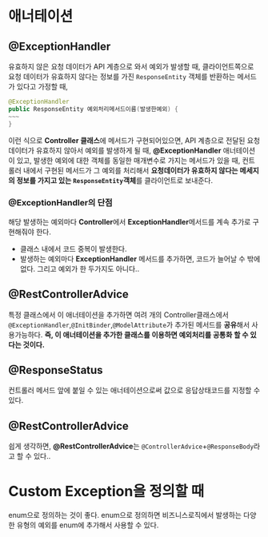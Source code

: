 

# 애너테이션


## @ExceptionHandler
유효하지 않은 요청 데이터가 API 계층으로 와서 예외가 발생할 때, 클라이언트쪽으로 요청 데이터가 유효하지 않다는 정보를 가진 `ResponseEntity` 객체를  반환하는 메서드가 있다고 가정할 때, 

```java
@ExceptionHandler
public ResponseEntity 예외처리메서드이름(발생한예외) {
~~~
}
```

이런 식으로 **Controller 클래스**에 메서드가 구현되어있으면, API 계층으로 전달된 요청데이터가 유효하지 않아서 예외를 발생하게 될 때, **@ExceptionHandler** 애너테이션이 있고, 발생한 예외에 대한 객체를 동일한 매개변수로 가지는 메서드가 있을 때, 
컨트롤러 내에서 구현된 메서드가 그 예외를 처리해서 **요청데이터가 유효하지 않다는 메세지의 정보를 가지고 있는 `ResponseEntity`객체**를 클라이언트로 보내준다.

### @ExceptionHandler의 단점
해당 발생하는 예외마다 **Controller**에서 **ExceptionHandler**메서드를 계속 추가로 구현해줘야 한다.
* 클래스 내에서 코드 중복이 발생한다.
* 발생하는 예외마다 **ExceptionHandler** 메서드를 추가하면, 코드가 늘어날 수 밖에 없다. 그리고 예외가 한 두가지도 아니다..


## @RestControllerAdvice
특정 클래스에서 이 애너테이션을 추가하면 여려 개의 Controller클래스에서 `@ExceptionHandler`,`@InitBinder`,`@ModelAttribute`가 추가된 메서드를 **공유**해서 사용가능하다.
**즉, 이 애너테이션을 추가한 클래스를 이용하면 예외처리를 공통화 할 수 있다는 것이다.**

## @ResponseStatus
컨트롤러 메서드 앞에 붙일 수 있는 애너테이션으로써 값으로 응답상태코드를 지정할 수 있다.


## @RestControllerAdvice 
쉽게 생각하면, **@RestControllerAdvice**는 `@ControllerAdvice`+`@ResponseBody`라고 할 수 있다..


# Custom Exception을 정의할 때
enum으로 정의하는 것이 좋다. enum으로 정의하면 비즈니스로직에서 발생하는 다양한 유형의 예외를 enum에 추가해서 사용할 수 있다.

